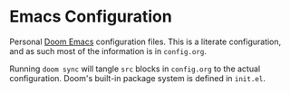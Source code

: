 # Emacs Configuration

Personal [Doom Emacs](https://github.com/hlissner/doom-emacs) configuration files.
This is a literate configuration, and as such most of the information is in `config.org`.

Running `doom sync` will tangle `src` blocks in `config.org` to the actual configuration.
Doom's built-in package system is defined in `init.el`.


